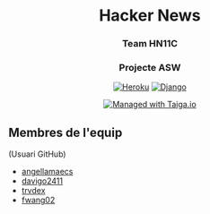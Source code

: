 <div align="center">

# Hacker News
### Team HN11C
### Projecte ASW
[![Heroku](https://img.shields.io/badge/heroku-%23430098.svg?style=for-the-badge&logo=heroku&logoColor=white)](https://projecte-asw-cdd22f32d84c.herokuapp.com)
[![Django](https://img.shields.io/badge/django-%23092E20.svg?style=for-the-badge&logo=django&logoColor=white)](https://www.djangoproject.com/)

[![Managed with Taiga.io](https://img.shields.io/badge/Managed%20with-Taiga-709f14.svg)](https://tree.taiga.io/project/angellamaecs-hn11c-our-nice-hn-project "Managed with Taiga.io")
</div>

## Membres de l'equip
(Usuari GitHub)
- [angellamaecs](https://github.com/angellamaecs)
- [davigo2411](https://github.com/davigo2411)
- [trvdex](https://github.com/trvdex)
- [fwang02](https://github.com/fwang02)

